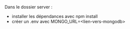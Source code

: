 Dans le dossier server :
- installer les dépendances avec npm install
- créer un .env avec MONGO_URL=\<lien-vers-mongodb>
